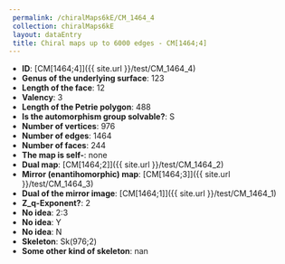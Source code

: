 ```yaml
--- 
 permalink: /chiralMaps6kE/CM_1464_4 
 collection: chiralMaps6kE
 layout: dataEntry
 title: Chiral maps up to 6000 edges - CM[1464;4]
---
```


- **ID**: [CM[1464;4]]({{ site.url }}/test/CM_1464_4)
- **Genus of the underlying surface**: 123
- **Length of the face**: 12
- **Valency**: 3
- **Length of the Petrie polygon**: 488
- **Is the automorphism group solvable?**: S
- **Number of vertices**: 976
- **Number of edges**: 1464
- **Number of faces**: 244
- **The map is self-**: none
- **Dual map**: [CM[1464;2]]({{ site.url }}/test/CM_1464_2)
- **Mirror (enantihomorphic) map**: [CM[1464;3]]({{ site.url }}/test/CM_1464_3)
- **Dual of the mirror image**: [CM[1464;1]]({{ site.url }}/test/CM_1464_1)
- **Z_q-Exponent?**: 2
- **No idea**:  2:3
- **No idea**: Y
- **No idea**: N
- **Skeleton**: Sk(976;2)
- **Some other kind of skeleton**: nan
